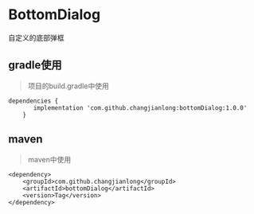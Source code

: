 # BottomDialog
自定义的底部弹框
## gradle使用
> 项目的build.gradle中使用
```
dependencies {
	   implementation 'com.github.changjianlong:bottomDialog:1.0.0'
	}
```
## maven
> maven中使用
```
<dependency>
	<groupId>com.github.changjianlong</groupId>
	<artifactId>bottomDialog</artifactId>
	<version>Tag</version>
</dependency> 
```
